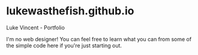 # lukewasthefish.github.io
Luke Vincent - Portfolio

I'm no web designer! You can feel free to learn what you can from some of the simple code here if you're just starting out.
